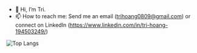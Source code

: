 - 👋 Hi, I’m Tri.
- 📫 How to reach me: Send me an email (trihoang0809@gmail.com) or connect on LinkedIn (https://www.linkedin.com/in/tri-hoang-194503249/)

![Top Langs](https://github-readme-stats.vercel.app/api/top-langs/?username=anuraghazra&size_weight=0.5&count_weight=0.5)

<!---
trihoang0809/trihoang0809 is a ✨ special ✨ repository because its `README.md` (this file) appears on your GitHub profile.
You can click the Preview link to take a look at your changes.
--->
